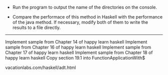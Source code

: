 * Run the program to output the name of the directories on the console.

* Compare the performace of this method in Haskell with the performance of the java method.
If necessary, modify both of them to write the results to a file directly.

----------------------------

Implement sample from Chapter 14 of happy learn haskell
Implement sample from Chapter 16 of happy learn haskell
Implement sample from Chapter 17 of happy learn haskell
Implement sample from Chapter 18 of happy learn haskell
Copy section 19.1 into FunctionApplicationWith$

vacationlabs.com/haskell/adt.html
